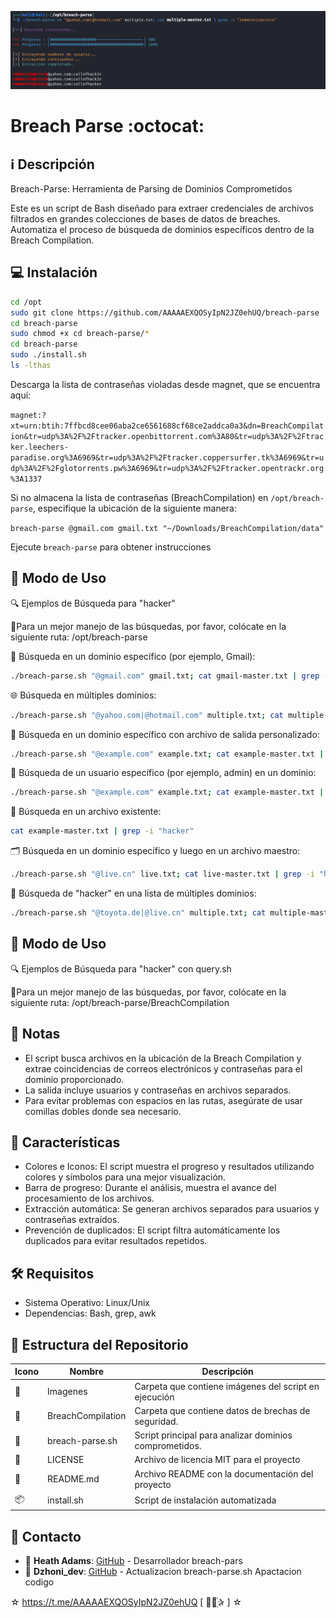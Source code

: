 ﻿![logo](https://github.com/AAAAAEXQOSyIpN2JZ0ehUQ/breach-parse/blob/master/Imagenes/breach-parse.png)

# Breach Parse :octocat:

## :information_source: Descripción
Breach-Parse: Herramienta de Parsing de Dominios Comprometidos

Este es un script de Bash diseñado para extraer credenciales de archivos filtrados en grandes colecciones de bases de datos de breaches. Automatiza el proceso de búsqueda de dominios específicos dentro de la Breach Compilation.

## :computer: Instalación
```bash
cd /opt
sudo git clone https://github.com/AAAAAEXQOSyIpN2JZ0ehUQ/breach-parse
cd breach-parse
sudo chmod +x cd breach-parse/*
cd breach-parse
sudo ./install.sh
ls -lthas
```

Descarga la lista de contraseñas violadas desde magnet, que se encuentra aquí:

`magnet:?xt=urn:btih:7ffbcd8cee06aba2ce6561688cf68ce2addca0a3&dn=BreachCompilation&tr=udp%3A%2F%2Ftracker.openbittorrent.com%3A80&tr=udp%3A%2F%2Ftracker.leechers-paradise.org%3A6969&tr=udp%3A%2F%2Ftracker.coppersurfer.tk%3A6969&tr=udp%3A%2F%2Fglotorrents.pw%3A6969&tr=udp%3A%2F%2Ftracker.opentrackr.org%3A1337`

Si no almacena la lista de contraseñas (BreachCompilation) en `/opt/breach-parse`, especifique la ubicación de la siguiente manera:

`breach-parse @gmail.com gmail.txt "~/Downloads/BreachCompilation/data"`

Ejecute `breach-parse` para obtener instrucciones
## :rocket: Modo de Uso

🔍 Ejemplos de Búsqueda para "hacker"

:memo:Para un mejor manejo de las búsquedas, por favor, colócate en la siguiente ruta: /opt/breach-parse

📧 Búsqueda en un dominio específico (por ejemplo, Gmail):
```bash
./breach-parse.sh "@gmail.com" gmail.txt; cat gmail-master.txt | grep -i "hacker"
```

🌐 Búsqueda en múltiples dominios:
```bash
./breach-parse.sh "@yahoo.com|@hotmail.com" multiple.txt; cat multiple-master.txt | grep -i "hacker"
```

📁 Búsqueda en un dominio específico con archivo de salida personalizado:
```bash
./breach-parse.sh "@example.com" example.txt; cat example-master.txt | grep -i "hacker"
```

👤 Búsqueda de un usuario específico (por ejemplo, admin) en un dominio:
```bash
./breach-parse.sh "@example.com" example.txt; cat example-master.txt | grep -i "admin" | grep -i "hacker"
```

📄 Búsqueda en un archivo existente:
```bash
cat example-master.txt | grep -i "hacker"
```

🗂️ Búsqueda en un dominio específico y luego en un archivo maestro:
```bash
./breach-parse.sh "@live.cn" live.txt; cat live-master.txt | grep -i "hacker"
```

📨 Búsqueda de "hacker" en una lista de múltiples dominios:
```bash
./breach-parse.sh "@toyota.de|@live.cn" multiple.txt; cat multiple-master.txt | grep -i "hacker"
```

## :rocket: Modo de Uso

🔍 Ejemplos de Búsqueda para "hacker" con query.sh

:memo:Para un mejor manejo de las búsquedas, por favor, colócate en la siguiente ruta: /opt/breach-parse/BreachCompilation


## :bookmark_tabs: Notas

- El script busca archivos en la ubicación de la Breach Compilation y extrae coincidencias de correos electrónicos y contraseñas para el dominio proporcionado.
- La salida incluye usuarios y contraseñas en archivos separados.
- Para evitar problemas con espacios en las rutas, asegúrate de usar comillas dobles donde sea necesario.

## :star2: Características 

- Colores e Iconos: El script muestra el progreso y resultados utilizando colores y símbolos para una mejor visualización.
- Barra de progreso: Durante el análisis, muestra el avance del procesamiento de los archivos.
- Extracción automática: Se generan archivos separados para usuarios y contraseñas extraídos.
- Prevención de duplicados: El script filtra automáticamente los duplicados para evitar resultados repetidos.

## :hammer_and_wrench: Requisitos 

- Sistema Operativo: Linux/Unix
- Dependencias: Bash, grep, awk

## :open_file_folder: Estructura del Repositorio

| Icono            | Nombre              | Descripción                                      |
|------------------|---------------------|--------------------------------------------------|
| :file_folder:    | Imagenes            | Carpeta que contiene imágenes del script en ejecución |
| :page_facing_up: | BreachCompilation   | Carpeta que contiene datos de brechas de seguridad. |
| :page_facing_up: | breach-parse.sh     | Script principal para analizar dominios comprometidos. |
| :page_facing_up: | LICENSE             | Archivo de licencia MIT para el proyecto         |
| :book:           | README.md           | Archivo README con la documentación del proyecto |
| :package:        | install.sh          | Script de instalación automatizada               |

## :email: Contacto 
* :busts_in_silhouette: **Heath Adams**: [GitHub](https://github.com/hmaverickadams/breach-parse) - Desarrollador breach-pars 
* :busts_in_silhouette: **Dzhoni_dev**: [GitHub](https://github.com/AAAAAEXQOSyIpN2JZ0ehUQ/breach-parse) - Actualizacion breach-parse.sh Apactacion codigo  

☆ https://t.me/AAAAAEXQOSyIpN2JZ0ehUQ [  ⃘⃤꙰✰ ] ☆
